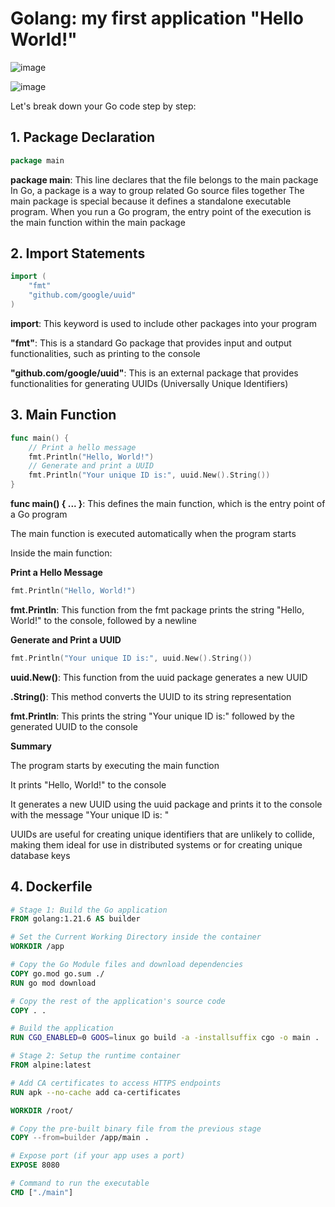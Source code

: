 # Golang: my first application "Hello World!"

![image](https://github.com/luiscoco/Golang-sample1-Hello-World/assets/32194879/95983f62-34fc-45de-be30-65e2568dd85a)

![image](https://github.com/luiscoco/Golang-sample1-Hello-World/assets/32194879/8f2e6a07-5421-4186-947d-9a7069cda0ee)

Let's break down your Go code step by step:

## 1. Package Declaration

```go
package main
```

**package main**: This line declares that the file belongs to the main package
In Go, a package is a way to group related Go source files together
The main package is special because it defines a standalone executable program. When you run a Go program, the entry point of the execution is the main function within the main package

## 2. Import Statements

```go
import (
    "fmt"
    "github.com/google/uuid"
)
```

**import**: This keyword is used to include other packages into your program

**"fmt"**: This is a standard Go package that provides input and output functionalities, such as printing to the console

**"github.com/google/uuid"**: This is an external package that provides functionalities for generating UUIDs (Universally Unique Identifiers)


## 3. Main Function

```go
func main() {
    // Print a hello message
    fmt.Println("Hello, World!")
    // Generate and print a UUID
    fmt.Println("Your unique ID is:", uuid.New().String())
}
```

**func main() { ... }**: This defines the main function, which is the entry point of a Go program

The main function is executed automatically when the program starts

Inside the main function:

**Print a Hello Message**

```go
fmt.Println("Hello, World!")
```

**fmt.Println**: This function from the fmt package prints the string "Hello, World!" to the console, followed by a newline

**Generate and Print a UUID**

```go
fmt.Println("Your unique ID is:", uuid.New().String())
```

**uuid.New()**: This function from the uuid package generates a new UUID

**.String()**: This method converts the UUID to its string representation

**fmt.Println**: This prints the string "Your unique ID is:" followed by the generated UUID to the console

**Summary**

The program starts by executing the main function

It prints "Hello, World!" to the console

It generates a new UUID using the uuid package and prints it to the console with the message "Your unique ID is: "

UUIDs are useful for creating unique identifiers that are unlikely to collide, making them ideal for use in distributed systems or for creating unique database keys

## 4. Dockerfile

```dockerfile
# Stage 1: Build the Go application
FROM golang:1.21.6 AS builder

# Set the Current Working Directory inside the container
WORKDIR /app

# Copy the Go Module files and download dependencies
COPY go.mod go.sum ./
RUN go mod download

# Copy the rest of the application's source code
COPY . .

# Build the application
RUN CGO_ENABLED=0 GOOS=linux go build -a -installsuffix cgo -o main .

# Stage 2: Setup the runtime container
FROM alpine:latest  

# Add CA certificates to access HTTPS endpoints
RUN apk --no-cache add ca-certificates

WORKDIR /root/

# Copy the pre-built binary file from the previous stage
COPY --from=builder /app/main .

# Expose port (if your app uses a port)
EXPOSE 8080

# Command to run the executable
CMD ["./main"]
```
